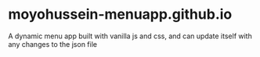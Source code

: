 # moyohussein-menuapp.github.io
A dynamic menu app built with vanilla js and css, and can update itself with any changes to the json file
